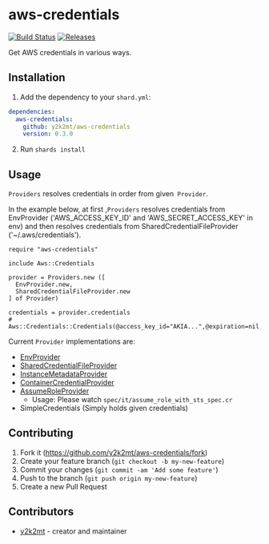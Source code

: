 # aws-credentials

[![Build Status](https://travis-ci.org/y2k2mt/aws-credentials.svg?branch=master)](https://travis-ci.org/y2k2mt/aws-credentials)
[![Releases](https://img.shields.io/github/release/y2k2mt/aws-credentials.svg?maxAge=360)](https://github.com/y2k2mt/aws-credentials/releases)
 
Get AWS credentials in various ways.

## Installation

1. Add the dependency to your `shard.yml`:

```yaml
dependencies:
  aws-credentials:
    github: y2k2mt/aws-credentials
    version: 0.3.0
```

2. Run `shards install`

## Usage

`Providers` resolves credentials in order from given` Provider`.

In the example below, at first ,`Providers` resolves credentials from EnvProvider ('AWS_ACCESS_KEY_ID' and 'AWS_SECRET_ACCESS_KEY' in env) and then resolves credentials from SharedCredentialFileProvider ('~/.aws/credentials').

```crystal
require "aws-credentials"

include Aws::Credentials

provider = Providers.new ([
  EnvProvider.new,
  SharedCredentialFileProvider.new
] of Provider)

credentials = provider.credentials
# Aws::Credentials::Credentials(@access_key_id="AKIA...",@expiration=nil,@secret_access_key="mVlf...",@session_token=nil)
```

Current `Provider` implementations are:
- [EnvProvider](https://docs.aws.amazon.com/cli/latest/userguide/cli-configure-envvars.html)
- [SharedCredentialFileProvider](https://docs.aws.amazon.com/cli/latest/userguide/cli-configure-files.html)
- [InstanceMetadataProvider](https://docs.aws.amazon.com/AWSEC2/latest/UserGuide/ec2-instance-metadata.html)
- [ContainerCredentialProvider](https://docs.aws.amazon.com/AmazonECS/latest/developerguide/task-iam-roles.html)
- [AssumeRoleProvider](https://docs.aws.amazon.com/STS/latest/APIReference/API_AssumeRole.html)
  - Usage: Please watch `spec/it/assume_role_with_sts_spec.cr`
- SimpleCredentials (Simply holds given credentials)

## Contributing

1. Fork it (<https://github.com/y2k2mt/aws-credentials/fork>)
2. Create your feature branch (`git checkout -b my-new-feature`)
3. Commit your changes (`git commit -am 'Add some feature'`)
4. Push to the branch (`git push origin my-new-feature`)
5. Create a new Pull Request

## Contributors

- [y2k2mt](https://github.com/y2k2mt) - creator and maintainer
